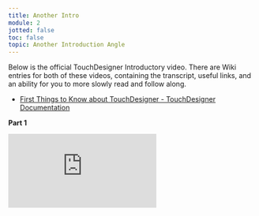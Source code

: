 ```yaml
---
title: Another Intro
module: 2
jotted: false
toc: false
topic: Another Introduction Angle
---
```


Below is the official TouchDesigner Introductory video. There are Wiki entries for both of these videos, containing the transcript, useful links, and an ability for you to more slowly read and follow along.

- [First Things to Know about TouchDesigner - TouchDesigner Documentation](https://docs.derivative.ca/index.php?title=First_Things_to_Know_about_TouchDesigner#1._Starting_TouchDesigner)


**Part 1**

<div class="embed-responsive embed-responsive-16by9"><iframe class="embed-responsive-item" src="https://www.youtube.com/embed/v1zaBL8JhH0" frameborder="0" allow="accelerometer; autoplay; encrypted-media; gyroscope; picture-in-picture" allowfullscreen></iframe></div>
